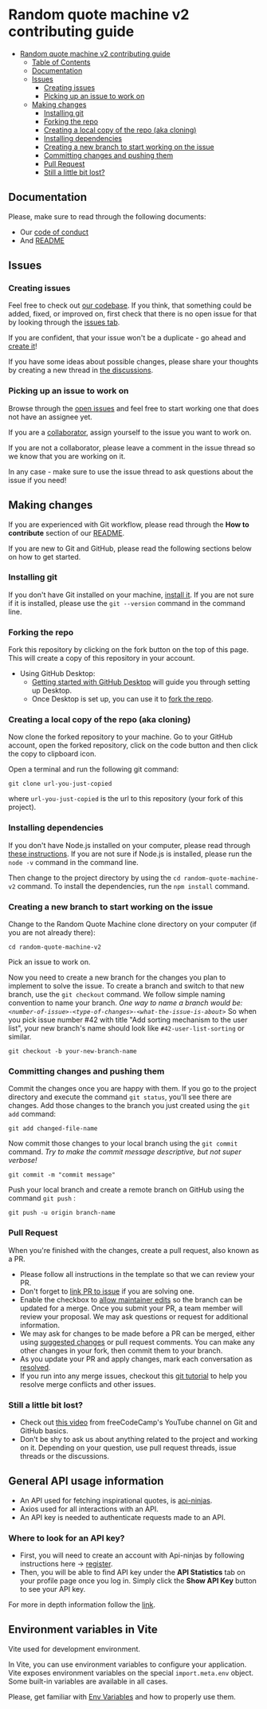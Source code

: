# Random quote machine v2 contributing guide

- [Random quote machine v2 contributing guide](#random-quote-machine-v2-contributing-guide)
  - [Table of Contents](#table-of-contents)
  - [Documentation](#documentation)
  - [Issues](#issues)
    - [Creating issues](#creating-issues)
    - [Picking up an issue to work on](#picking-up-an-issue-to-work-on)
  - [Making changes](#making-changes)
    - [Installing git](#installing-git)
    - [Forking the repo](#forking-the-repo)
    - [Creating a local copy of the repo (aka cloning)](#creating-a-local-copy-of-the-repo-aka-cloning)
    - [Installing dependencies](#installing-dependencies)
    - [Creating a new branch to start working on the issue](#creating-a-new-branch-to-start-working-on-the-issue)
    - [Committing changes and pushing them](#committing-changes-and-pushing-them)
    - [Pull Request](#pull-request)
    - [Still a little bit lost?](#still-a-little-bit-lost)

## Documentation

Please, make sure to read through the following documents:

- Our [code of conduct](./CODE_OF_CONDUCT.md)
- And [README](./README.md)

## Issues

### Creating issues

Feel free to check out [our codebase](https://github.com/AndreyDmitriev39r/random-quote-machine-v2). If you think, that something could be added, fixed, or improved on, first check that there is no open issue for that by looking through the [issues tab](https://github.com/AndreyDmitriev39r/random-quote-machine-v2/issues).

If you are confident, that your issue won't be a duplicate - go ahead and [create it](https://github.com/AndreyDmitriev39r/random-quote-machine-v2/issues/new/)!

If you have some ideas about possible changes, please share your thoughts by creating a new thread in [the discussions](https://github.com/AndreyDmitriev39r/random-quote-machine-v2/discussions).

### Picking up an issue to work on

Browse through the [open issues](https://github.com/AndreyDmitriev39r/random-quote-machine-v2/issues) and feel free to start working one that does not have an assignee yet.

If you are a [collaborator](https://docs.github.com/en/account-and-profile/setting-up-and-managing-your-personal-account-on-github/managing-personal-account-settings/permission-levels-for-a-personal-account-repository#collaborator-access-for-a-repository-owned-by-a-personal-account), assign yourself to the issue you want to work on.

If you are not a collaborator, please leave a comment in the issue thread so we know that you are working on it.

In any case - make sure to use the issue thread to ask questions about the issue if you need!

## Making changes

If you are experienced with Git workflow, please read through the **How to contribute** section of our [README](./README.md).

If you are new to Git and GitHub, please read the following sections below on how to get started.

### Installing git

If you don't have Git installed on your machine, [install it](https://help.github.com/articles/set-up-git/). If you are not sure if it is installed, please use the `git --version` command in the command line.

### Forking the repo

Fork this repository by clicking on the fork button on the top of this page.
This will create a copy of this repository in your account.

- Using GitHub Desktop:
  - [Getting started with GitHub Desktop](https://docs.github.com/en/desktop/installing-and-configuring-github-desktop/getting-started-with-github-desktop) will guide you through setting up Desktop.
  - Once Desktop is set up, you can use it to [fork the repo](https://docs.github.com/en/desktop/contributing-and-collaborating-using-github-desktop/cloning-and-forking-repositories-from-github-desktop).

### Creating a local copy of the repo (aka cloning)

Now clone the forked repository to your machine. Go to your GitHub account, open the forked repository, click on the code button and then click the copy to clipboard icon.

Open a terminal and run the following git command:

```
git clone url-you-just-copied
```

where `url-you-just-copied` is the url to this repository (your fork of this project).

### Installing dependencies

If you don't have Node.js installed on your computer, please read through [these instructions](https://nodejs.dev/en/). If you are not sure if Node.js is installed, please run the `node -v` command in the command line.

Then change to the project directory by using the `cd random-quote-machine-v2` command. To install the dependencies, run the `npm install` command.

### Creating a new branch to start working on the issue

Change to the Random Quote Machine clone directory on your computer (if you are not already there):

```
cd random-quote-machine-v2
```
Pick an issue to work on.

Now you need to create a new branch for the changes you plan to implement to solve the issue.
To create a branch and switch to that new branch, use the `git checkout` command.
We follow simple naming convention to name your branch.
_One way to name a branch would be: `<number-of-issue>-<type-of-changes>-<what-the-issue-is-about>`_
So when you pick issue number #42 with title "Add sorting mechanism to the user list", your new branch's name should look like `#42-user-list-sorting` or similar.

```
git checkout -b your-new-branch-name
```

### Committing changes and pushing them

Commit the changes once you are happy with them.
If you go to the project directory and execute the command `git status`, you'll see there are changes.
Add those changes to the branch you just created using the `git add` command:

```
git add changed-file-name
```

Now commit those changes to your local branch using the `git commit` command. _Try to make the commit message descriptive, but not super verbose!_

```
git commit -m "commit message"
```

Push your local branch and create a remote branch on GitHub using the command `git push` :

```
git push -u origin branch-name
```

### Pull Request

When you're finished with the changes, create a pull request, also known as a PR.

- Please follow all instructions in the template so that we can review your PR.
- Don't forget to [link PR to issue](https://docs.github.com/en/issues/tracking-your-work-with-issues/linking-a-pull-request-to-an-issue) if you are solving one.
- Enable the checkbox to [allow maintainer edits](https://docs.github.com/en/github/collaborating-with-issues-and-pull-requests/allowing-changes-to-a-pull-request-branch-created-from-a-fork) so the branch can be updated for a merge.
  Once you submit your PR, a team member will review your proposal. We may ask questions or request for additional information.
- We may ask for changes to be made before a PR can be merged, either using [suggested changes](https://docs.github.com/en/github/collaborating-with-issues-and-pull-requests/incorporating-feedback-in-your-pull-request) or pull request comments. You can make any other changes in your fork, then commit them to your branch.
- As you update your PR and apply changes, mark each conversation as [resolved](https://docs.github.com/en/github/collaborating-with-issues-and-pull-requests/commenting-on-a-pull-request#resolving-conversations).
- If you run into any merge issues, checkout this [git tutorial](https://github.com/skills/resolve-merge-conflicts) to help you resolve merge conflicts and other issues.

### Still a little bit lost?

- Check out [this video](https://www.youtube.com/watch?v=RGOj5yH7evk) from freeCodeCamp's YouTube channel on Git and GitHub basics.
- Don't be shy to ask us about anything related to the project and working on it. Depending on your question, use pull request threads, issue threads or the discussions.

## General API usage information

- An API used for fetching inspirational quotes, is [api-ninjas](https://api-ninjas.com/api/quotes).
- Axios used for all interactions with an API.
- An API key is needed to authenticate requests made to an API.

### Where to look for an API key? 

- First, you will need to create an account with Api-ninjas by following instructions here -> [register](https://api-ninjas.com/register).
- Then, you will be able to find API key under the **API Statistics** tab on your profile page once you log in. Simply click the **Show API Key** button to see your API key.

For more in depth information follow the [link](https://api-ninjas.com/faq).

## Environment variables in Vite

Vite used for development environment.

In Vite, you can use environment variables to configure your application. Vite exposes environment variables on the special `import.meta.env` object. Some built-in variables are available in all cases.

Please, get familiar with [Env Variables](https://vitejs.dev/guide/env-and-mode.html) and how to properly use them.